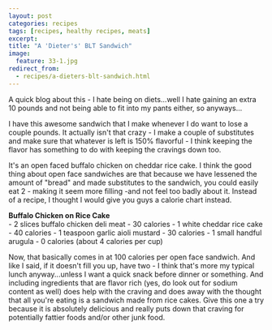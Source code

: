 ```yaml
---
layout: post
categories: recipes
tags: [recipes, healthy recipes, meats]
excerpt: 
title: "A 'Dieter's' BLT Sandwich"
image:
  feature: 33-1.jpg
redirect_from: 
  - recipes/a-dieters-blt-sandwich.html
---
```


A quick blog about this - I hate being on diets...well I hate gaining an extra 10 pounds and not being able to fit into my pants either, so anyways...

I have this awesome sandwich that I make whenever I do want to lose a couple pounds.  It actually isn't that crazy - I make a couple of substitutes and make sure that whatever is left is 150% flavorful - I think keeping the flavor has something to do with keeping the cravings down too.

It's an open faced buffalo chicken on cheddar rice cake.  I think the good thing about open face sandwiches are that because we have lessened the amount of "bread" and made substitutes to the sandwich, you could easily eat 2 - making it seem more filling -and not feel too badly about it.  Instead of a recipe, I thought I would give you guys a calorie chart instead.
<section class='recipe'>
<p><strong>Buffalo Chicken on Rice Cake</strong>              <br/>- 2 slices buffalo chicken deli meat - 30 calories
- 1 white cheddar rice cake - 40 calories
- 1 teaspoon garlic aioli mustard - 30 calories
- 1 small handful arugula - 0 calories (about 4 calories per cup)</p>

<p>Now, that basically comes in at 100 calories per open face sandwich.  And like I said, if it doesn&#39;t fill you up, have two - I think that&#39;s more my typical lunch anyway...unless I want a quick snack before dinner or something.  And including ingredients that are flavor rich (yes, do look out for sodium content as well) does help with the craving and does away with the thought that all you&#39;re eating is a sandwich made from rice cakes.  Give this one a try because it is absolutely delicious and really puts down that craving for potentially fattier foods and/or other junk food.</p></section>